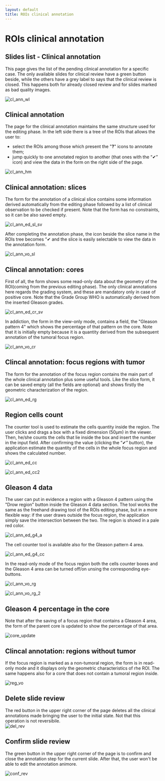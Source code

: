 ```yaml
---
layout: default
title: ROIs clinical annotation
---
```


# ROIs clinical annotation 

## Slides list - Clinical annotation
This page gives the list of the pending clinical annotation for a specific case. The only available slides for clinical review have a green button beside, while the others have a grey label to says that the clinical review is closed. This happens both for already closed review and for slides marked as bad quality images.

![cl_ann_wl](./img/30.clinical_annotation_worklist.png)

## Clinical annotation
The page for the clinical annotation maintains the same structure used for the editing phase. In the left side there is a tree of the ROIs that allows the user to:

* select the ROIs among those which present the "**?**" icons to annotate them;
* jump quickly to one annotated region to another (that ones with the “✔” icon) and view the data in the form on the right side of the page. 

![cl_ann_hm](./img/31.clinical_annotation_hom.png)

## Clinical annotation: slices
The form for the annotation of a clinical slice contains some information derived automatically from the editing phase followed by a list of clinical observation to be checked if present. Note that the form has no constraints, so it can be also saved empty. 

![cl_ann_ed_sl_sv](./img/33.cl_ann_edit_slice_save.png)

After completing the annotation phase, the icon beside the slice name in the ROIs tree becomes “✔ and the slice is easily selectable to view the data in the annotation form.

![cl_ann_vo_sl](./img/34.cl_ann_viewonly_slice.png)


## Clincal annotation: cores
First of all, the form shows some read-only data about the geometry of the ROI(coming from the previous editing phase). The only clinical annotations here regards the  grading system, and these are mandatory only in case of positive core. Note that the Grade Group WHO is automatically derived from the inserted Gleason grades.

![cl_ann_ed_cr_sv](./img/36.cl_ann_edit_core_save.png)

In addiction, the form in the view-only mode, contains a field, the "Gleason pattern 4" which shows the percentage of that pattern on the core. Note that it is initially empty because it is a quantity derived from the subsequent annotation of the tumoral focus region.  

![cl_ann_vo_cr](./img/37.cl_ann_viewonly_core.png)

## Clincal annotation: focus regions with tumor
The form for the annotation of the focus region contains the main part of the whole clinical annotation plus some useful tools. Like the slice form, it can be saved empty (all the fields are optional) and shows firstly the geometric characterization of the region. 

![cl_ann_ed_rg](./img/38.cl_ann_edit_region.png)

## Region cells count
The counter tool is used to estimate the cells quantity inside the region. The user clicks and drags a box with a fixed dimension (50µm) in the viewer. Then, he/she counts the cells that lie inside the box and insert the number in the input field. After confirming the value (clicking the  “✔” button), the application estimate the quantity of the cells in the whole focus region and shows the calculated number.  

![cl_ann_ed_cc](./img/39.cl_ann_edit_cell_count.png)

![cl_ann_ed_cc2](./img/40.cl_ann_edit_cell_count_2.png)

## Gleason 4 data
The user can put in evidence a region with a Gleason 4 pattern using the "Drow region" button inside the Gleason 4 data section. The tool works the same as the freehand drawing tool of the ROIs editing phase, but in a more flexible way: if the user draws outside the focus region, the application simply save the intersection between the two. The region is showd in a pale red color.

![cl_ann_ed_g4_a](./img/42.cl_ann_edit_gleason4_area.png)

The cell counter tool is available also for the Gleason pattern 4 area.

![cl_ann_ed_g4_cc](./img/43.cl_ann_edit_gleason4_count.png)

In the read-only mode of the focus region both the cells counter boxes and the Gleason 4 area can be turned off/on unsing the corresponding eye-buttons.

![cl_ann_vo_rg](./img/44.cl_ann_view_only_region.png)

![cl_ann_vo_rg_2](./img/45.cl_ann_view_only_region_2.png)

## Gleason 4 percentage in the core
Note that after the saving of a focus region that contains a Gleason 4 area, the form of the parent core is updated to show the percentage of that area.

![core_update](./img/45.2.core_vo_update.png)

## Clincal annotation: regions without tumor
If the focus region is marked as a non-tumoral region, the form is in read-only mode and it displays only the geometric characteristics of rhe ROI. The same happens also for a core that does not contain a tumoral region inside.

![reg_vo](./img/46.focus_reg_viewonly.png)

## Delete slide review
The red button in the upper right corner of the page deletes all the clinical annotations made bringing the user to the initial state. Not that this operation is not reversibile.  
![del_rev](./img/47.delete_slide_rev.png)

## Confirm slide review
The green button in the upper right corner of the page is to confirm and close the annotation step for the current slide. After that, the user won't be able to edit the annotation animore.

![conf_rev](./img/48.confirm_slide_rev.png)
